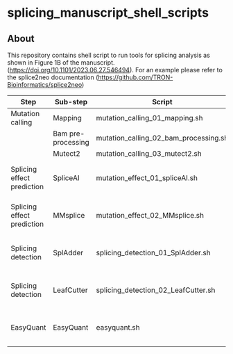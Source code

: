 # splicing_manuscript_shell_scripts



## About

This repository contains shell script to run tools for splicing analysis as shown in Figure 1B of the manuscript. (https://doi.org/10.1101/2023.06.27.546494).
For an example please refer to the splice2neo documentation (https://github.com/TRON-Bioinformatics/splice2neo)

| Step        | Sub-step        | Script      | Comment |
| ----------- | ----------- | ----------- | ----------- |
| Mutation calling | Mapping       | mutation_calling_01_mapping.sh       | |
|                       | Bam pre-processing        | mutation_calling_02_bam_processing.sh |  |
|                       | Mutect2        | mutation_calling_03_mutect2.sh | |
| Splicing effect prediction | SpliceAI        | mutation_effect_01_spliceAI.sh |example script for one sample |
| Splicing effect prediction | MMsplice        | mutation_effect_02_MMsplice.sh |example script for one sample |
| Splicing detection | SplAdder        | splicing_detection_01_SplAdder.sh |example script for one sample |
| Splicing detection | LeafCutter        | splicing_detection_02_LeafCutter.sh |example script for one sample |
| EasyQuant | EasyQuant        | easyquant.sh |example script for one sample |

